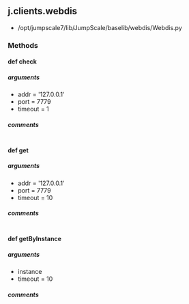 ## j.clients.webdis

- /opt/jumpscale7/lib/JumpScale/baselib/webdis/Webdis.py

### Methods

    

#### def check 
##### arguments

- addr = '127.0.0.1'
- port = 7779
- timeout = 1

##### comments

```

```

#### def get 
##### arguments

- addr = '127.0.0.1'
- port = 7779
- timeout = 10

##### comments

```

```

#### def getByInstance 
##### arguments

- instance
- timeout = 10

##### comments

```

```

